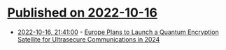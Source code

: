 # [Published on 2022-10-16](index.md)

* [2022-10-16, 21:41:00](https://it.slashdot.org/story/22/10/16/2139213/europe-plans-to-launch-a-quantum-encryption-satellite-for-ultrasecure-communications-in-2024?utm_source=rss1.0mainlinkanon&utm_medium=feed) - [Europe Plans to Launch a Quantum Encryption Satellite for Ultrasecure Communications in 2024](https://it.slashdot.org/story/22/10/16/2139213/europe-plans-to-launch-a-quantum-encryption-satellite-for-ultrasecure-communications-in-2024?utm_source=rss1.0mainlinkanon&utm_medium=feed)

